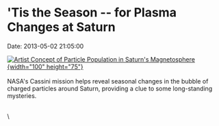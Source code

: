 \'Tis the Season \-- for Plasma Changes at Saturn
=================================================

Date: 2013-05-02 21:05:00

[![Artist Concept of Particle Population in Saturn\'s
Magnetosphere](http://www.jpl.nasa.gov/images/cassini/20130501/pia10084-th.jpg){width="100"
height="75"}](http://www.jpl.nasa.gov/news/news.cfm?release=2013-153&rn=news.xml&rst=3781)\
\
NASA\'s Cassini mission helps reveal seasonal changes in the bubble of
charged particles around Saturn, providing a clue to some long-standing
mysteries.

\
\
